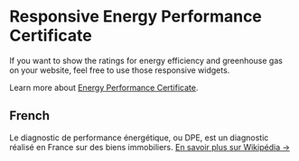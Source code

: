 # Responsive Energy Performance Certificate
If you want to show the ratings for energy efficiency and greenhouse gas on your website, feel free to use those responsive widgets.

Learn more about [Energy Performance Certificate](https://en.wikipedia.org/wiki/Energy_Performance_Certificate).

## French
Le diagnostic de performance énergétique, ou DPE, est un diagnostic réalisé en France sur des biens immobiliers. [En savoir plus sur Wikipédia →](https://fr.wikipedia.org/wiki/Diagnostic_de_performance_%C3%A9nerg%C3%A9tique)